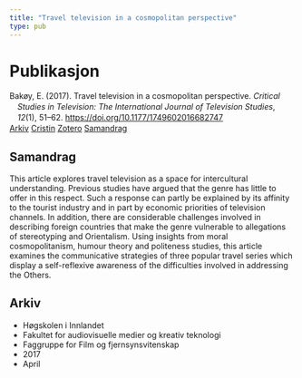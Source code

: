 ```yaml
---
title: "Travel television in a cosmopolitan perspective"
type: pub
---
```

<h1>Publikasjon</h1>
<article id="csl-bib-container-JVGMJKNM" class="csl-bib-container">
  <div class="csl-bib-body" style="line-height: 1.35; padding-left: 1em; text-indent:-1em;">
  <div class="csl-entry">Bak&#xF8;y, E. (2017). Travel television in a cosmopolitan perspective. <i>Critical Studies in Television: The International Journal of Television Studies</i>, <i>12</i>(1), 51&#x2013;62. <a href="https://doi.org/10.1177/1749602016682747">https://doi.org/10.1177/1749602016682747</a></div>
</div>
  <div class="csl-bib-buttons">
    <a href="#taxonomy-article-JVGMJKNM" class="csl-bib-button">Arkiv</a>
    <a href="https://app.cristin.no/results/show.jsf?id=1466854" alt="Cristin URL" class="csl-bib-button">Cristin</a>
    <a href="http://zotero.org/groups/5022929/items/JVGMJKNM" alt="Zotero URL" class="csl-bib-button">Zotero</a>
    <a href="#abstract-article-JVGMJKNM" class="csl-bib-button">Samandrag</a>
  </div>
  <div id="csl-bib-meta-container-JVGMJKNM"></div>
</article>
<div id="csl-bib-meta-JVGMJKNM" class="csl-bib-meta">
  <article id="abstract-article-JVGMJKNM" class="abstract-article">
    <h1>Samandrag</h1>
    This article explores travel television as a space for intercultural understanding. Previous studies have argued that the genre has little to offer in this respect. Such a response can partly be explained by its affinity to the tourist industry and in part by economic priorities of television channels. In addition, there are considerable challenges involved in describing foreign countries that make the genre vulnerable to allegations of stereotyping and Orientalism. Using insights from moral cosmopolitanism, humour theory and politeness studies, this article examines the communicative strategies of three popular travel series which display a self-reflexive awareness of the difficulties involved in addressing the Others.
  </article>
  <article id="taxonomy-article-JVGMJKNM" class="taxonomy-article">
    <h1>Arkiv</h1>
    <ul>
      <li>Høgskolen i Innlandet</li>
      <li>Fakultet for audiovisuelle medier og kreativ teknologi</li>
      <li>Faggruppe for Film og fjernsynsvitenskap</li>
      <li>2017</li>
      <li>April</li>
    </ul>
  </article>
</div>
